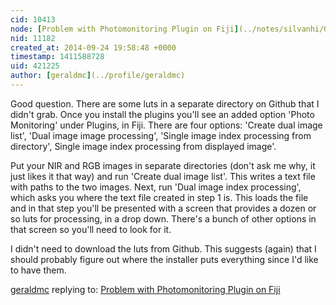 ```yaml
---
cid: 10413
node: [Problem with Photomonitoring Plugin on Fiji](../notes/silvanhi/09-24-2014/problem-with-photomonitoring-plugin-on-fiji)
nid: 11182
created_at: 2014-09-24 19:58:48 +0000
timestamp: 1411588728
uid: 421225
author: [geraldmc](../profile/geraldmc)
---
```


Good question. There are some luts in a separate directory on Github that I didn't grab. Once you install the plugins you'll see an added option 'Photo Monitoring' under Plugins, in Fiji. There are four options: 'Create dual image list',  'Dual image image processing', 'Single image index processing from directory',  Single image index processing from displayed image'. 

Put your NIR and RGB images in separate directories (don't ask me why, it just likes it that way) and run 'Create dual image list'. This writes a text file with paths to the two images. Next, run 'Dual image index processing', which asks you where the text file created in step 1 is. This loads the file and in that step you'll be presented with a screen that provides a dozen or so luts for processing, in a drop down. There's a bunch of other options in that screen so you'll need to look for it. 

I didn't need to download the luts from Github. This suggests (again) that I should probably figure out where the installer puts everything since I'd like to have them. 

[geraldmc](../profile/geraldmc) replying to: [Problem with Photomonitoring Plugin on Fiji](../notes/silvanhi/09-24-2014/problem-with-photomonitoring-plugin-on-fiji)

